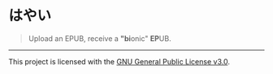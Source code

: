 # はやい

> Upload an EPUB, receive a **"bi**onic" **EP**UB.

---

This project is licensed with the [GNU General Public License v3.0](https://github.com/Fuwn/hayai/blob/main/LICENSE).
